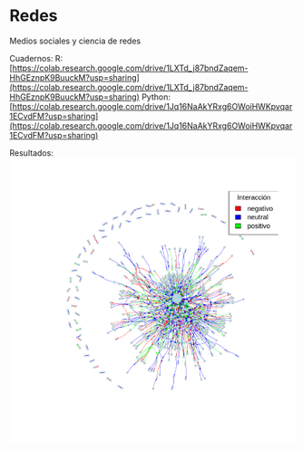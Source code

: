 # Redes
Medios sociales y ciencia de redes

Cuadernos: 
R: [https://colab.research.google.com/drive/1LXTd_j87bndZaqem-HhGEznpK9BuuckM?usp=sharing](https://colab.research.google.com/drive/1LXTd_j87bndZaqem-HhGEznpK9BuuckM?usp=sharing)
Python: [https://colab.research.google.com/drive/1Jq16NaAkYRxg6OWoiHWKpvqar1ECvdFM?usp=sharing](https://colab.research.google.com/drive/1Jq16NaAkYRxg6OWoiHWKpvqar1ECvdFM?usp=sharing)

Resultados:
![Red 1](https://github.com/bpalas/Redes/blob/main/Png/red_1.png)
